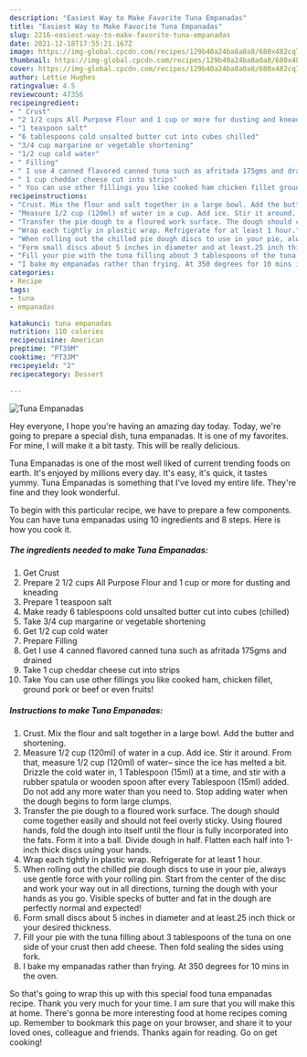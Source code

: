 ```yaml
---
description: "Easiest Way to Make Favorite Tuna Empanadas"
title: "Easiest Way to Make Favorite Tuna Empanadas"
slug: 2216-easiest-way-to-make-favorite-tuna-empanadas
date: 2021-12-18T17:55:21.167Z
image: https://img-global.cpcdn.com/recipes/129b40a24ba8a0a8/680x482cq70/tuna-empanadas-recipe-main-photo.jpg
thumbnail: https://img-global.cpcdn.com/recipes/129b40a24ba8a0a8/680x482cq70/tuna-empanadas-recipe-main-photo.jpg
cover: https://img-global.cpcdn.com/recipes/129b40a24ba8a0a8/680x482cq70/tuna-empanadas-recipe-main-photo.jpg
author: Lettie Hughes
ratingvalue: 4.5
reviewcount: 47356
recipeingredient:
- " Crust"
- "2 1/2 cups All Purpose Flour and 1 cup or more for dusting and kneading"
- "1 teaspoon salt"
- "6 tablespoons cold unsalted butter cut into cubes chilled"
- "3/4 cup margarine or vegetable shortening"
- "1/2 cup cold water"
- " Filling"
- " I use 4 canned flavored canned tuna such as afritada 175gms and drained"
- " 1 cup cheddar cheese cut into strips"
- " You can use other fillings you like cooked ham chicken fillet ground pork or beef or even fruits"
recipeinstructions:
- "Crust. Mix the flour and salt together in a large bowl. Add the butter and shortening."
- "Measure 1/2 cup (120ml) of water in a cup. Add ice. Stir it around. From that, measure 1/2 cup (120ml) of water– since the ice has melted a bit. Drizzle the cold water in, 1 Tablespoon (15ml) at a time, and stir with a rubber spatula or wooden spoon after every Tablespoon (15ml) added. Do not add any more water than you need to. Stop adding water when the dough begins to form large clumps."
- "Transfer the pie dough to a floured work surface. The dough should come together easily and should not feel overly sticky. Using floured hands, fold the dough into itself until the flour is fully incorporated into the fats. Form it into a ball. Divide dough in half. Flatten each half into 1-inch thick discs using your hands."
- "Wrap each tightly in plastic wrap. Refrigerate for at least 1 hour."
- "When rolling out the chilled pie dough discs to use in your pie, always use gentle force with your rolling pin. Start from the center of the disc and work your way out in all directions, turning the dough with your hands as you go. Visible specks of butter and fat in the dough are perfectly normal and expected!"
- "Form small discs about 5 inches in diameter and at least.25 inch thick or your desired thickness."
- "Fill your pie with the tuna filling about 3 tablespoons of the tuna on one side of your crust then add cheese. Then fold sealing the sides using fork."
- "I bake my empanadas rather than frying. At 350 degrees for 10 mins in the oven."
categories:
- Recipe
tags:
- tuna
- empanadas

katakunci: tuna empanadas 
nutrition: 110 calories
recipecuisine: American
preptime: "PT39M"
cooktime: "PT33M"
recipeyield: "2"
recipecategory: Dessert

---
```



![Tuna Empanadas](https://img-global.cpcdn.com/recipes/129b40a24ba8a0a8/680x482cq70/tuna-empanadas-recipe-main-photo.jpg)

Hey everyone, I hope you're having an amazing day today. Today, we're going to prepare a special dish, tuna empanadas. It is one of my favorites. For mine, I will make it a bit tasty. This will be really delicious.



Tuna Empanadas is one of the most well liked of current trending foods on earth. It's enjoyed by millions every day. It's easy, it's quick, it tastes yummy. Tuna Empanadas is something that I've loved my entire life. They're fine and they look wonderful.


To begin with this particular recipe, we have to prepare a few components. You can have tuna empanadas using 10 ingredients and 8 steps. Here is how you cook it.

<!--inarticleads1-->

##### The ingredients needed to make Tuna Empanadas:

1. Get  Crust
1. Prepare 2 1/2 cups All Purpose Flour and 1 cup or more for dusting and kneading
1. Prepare 1 teaspoon salt
1. Make ready 6 tablespoons cold unsalted butter cut into cubes (chilled)
1. Take 3/4 cup margarine or vegetable shortening
1. Get 1/2 cup cold water
1. Prepare  Filling
1. Get  I use 4 canned flavored canned tuna such as afritada 175gms and drained
1. Take  1 cup cheddar cheese cut into strips
1. Take  You can use other fillings you like cooked ham, chicken fillet, ground pork or beef or even fruits!




<!--inarticleads2-->

##### Instructions to make Tuna Empanadas:

1. Crust. Mix the flour and salt together in a large bowl. Add the butter and shortening.
1. Measure 1/2 cup (120ml) of water in a cup. Add ice. Stir it around. From that, measure 1/2 cup (120ml) of water– since the ice has melted a bit. Drizzle the cold water in, 1 Tablespoon (15ml) at a time, and stir with a rubber spatula or wooden spoon after every Tablespoon (15ml) added. Do not add any more water than you need to. Stop adding water when the dough begins to form large clumps.
1. Transfer the pie dough to a floured work surface. The dough should come together easily and should not feel overly sticky. Using floured hands, fold the dough into itself until the flour is fully incorporated into the fats. Form it into a ball. Divide dough in half. Flatten each half into 1-inch thick discs using your hands.
1. Wrap each tightly in plastic wrap. Refrigerate for at least 1 hour.
1. When rolling out the chilled pie dough discs to use in your pie, always use gentle force with your rolling pin. Start from the center of the disc and work your way out in all directions, turning the dough with your hands as you go. Visible specks of butter and fat in the dough are perfectly normal and expected!
1. Form small discs about 5 inches in diameter and at least.25 inch thick or your desired thickness.
1. Fill your pie with the tuna filling about 3 tablespoons of the tuna on one side of your crust then add cheese. Then fold sealing the sides using fork.
1. I bake my empanadas rather than frying. At 350 degrees for 10 mins in the oven.




So that's going to wrap this up with this special food tuna empanadas recipe. Thank you very much for your time. I am sure that you will make this at home. There's gonna be more interesting food at home recipes coming up. Remember to bookmark this page on your browser, and share it to your loved ones, colleague and friends. Thanks again for reading. Go on get cooking!
